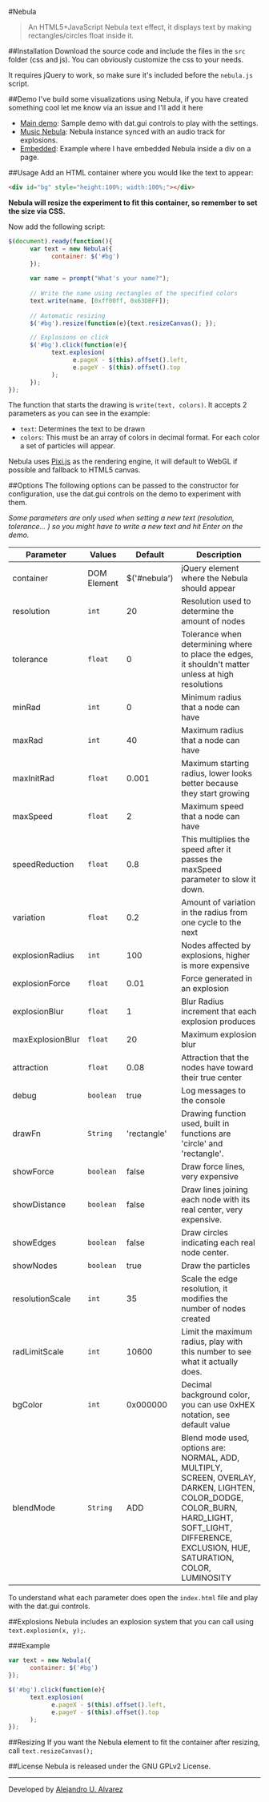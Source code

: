 #Nebula

> An HTML5+JavaScript Nebula text effect, it displays text by making rectangles/circles float inside it.

##Installation
Download the source code and include the files in the `src` folder (css and js). You can obviously customize the css to your needs.

It requires jQuery to work, so make sure it's included before the `nebula.js` script.

##Demo
I've build some visualizations using Nebula, if you have created something cool let me know via an issue and I'll add it here

* [Main demo](http://urbanoalvarez.es/Nebula/): Sample demo with dat.gui controls to play with the settings.
* [Music Nebula](http://urbanoalvarez.es/Nebula/music.html): Nebula instance synced with an audio track for explosions.
* [Embedded](http://urbanoalvarez.es/blog/making-of-nebula-text/): Example where I have embedded Nebula inside a div on a page.

##Usage
Add an HTML container where you would like the text to appear:

```html
<div id="bg" style="height:100%; width:100%;"></div>
```

**Nebula will resize the experiment to fit this container, so remember to set the size via CSS.**

Now add the following script:

```javascript
$(document).ready(function(){
      var text = new Nebula({
            container: $('#bg')
      });
      
      var name = prompt("What's your name?");
      
      // Write the name using rectangles of the specified colors
      text.write(name, [0xff00ff, 0x63DBFF]);
      
      // Automatic resizing
      $('#bg').resize(function(e){text.resizeCanvas(); });

      // Explosions on click
      $('#bg').click(function(e){
            text.explosion(
                  e.pageX - $(this).offset().left,
                  e.pageY - $(this).offset().top
            );
      });
});
```

The function that starts the drawing is `write(text, colors)`. It accepts 2 parameters as you can see in the example:

* `text`: Determines the text to be drawn
* `colors`: This must be an array of colors in decimal format. For each color a set of particles will appear.

Nebula uses [Pixi.js](https://github.com/GoodBoyDigital/pixi.js) as the rendering engine, it will default to WebGL if possible and fallback to HTML5 canvas.

##Options
The following options can be passed to the constructor for configuration, use the dat.gui controls on the demo to experiment with them.

*Some parameters are only used when setting a new text (resolution, tolerance... ) so you might have to write a new text and hit Enter on the demo.*


| Parameter   |      Values      | Default      |     Description |
|-------------|------------------|--------------|-----------------|
| container   | DOM Element      |  $('#nebula') | jQuery element where the Nebula should appear |
| resolution  | `int`            |  20 | Resolution used to determine the amount of nodes |
| tolerance | `float` | 0 | Tolerance when determining where to place the edges, it shouldn't matter unless at high resolutions|
| minRad | `int` | 0 | Minimum radius that a node can have |
| maxRad | `int` | 40 | Maximum radius that a node can have |
| maxInitRad | `float` | 0.001 | Maximum starting radius, lower looks better because they start growing |
| maxSpeed | `float` | 2 | Maximum speed that a node can have |
| speedReduction | `float` | 0.8 | This multiplies the speed after it passes the maxSpeed parameter to slow it down. |
| variation | `float` | 0.2 | Amount of variation in the radius from one cycle to the next|
| explosionRadius | `int`| 100 | Nodes affected by explosions, higher is more expensive |
| explosionForce | `float` | 0.01 | Force generated in an explosion |
| explosionBlur | `float` | 1 | Blur Radius increment that each explosion produces |
| maxExplosionBlur | `float` | 20 | Maximum explosion blur |
| attraction | `float` | 0.08 | Attraction that the nodes have toward their true center |
| debug | `boolean` | true | Log messages to the console |
| drawFn | `String` | 'rectangle' | Drawing function used, built in functions are 'circle' and 'rectangle'. |
| showForce | `boolean` | false | Draw force lines, very expensive |
| showDistance | `boolean` | false | Draw lines joining each node with its real center, very expensive. |
| showEdges | `boolean` | false | Draw circles indicating each real node center. |
| showNodes | `boolean` | true | Draw the particles |
| resolutionScale | `int` | 35 | Scale the edge resolution, it modifies the number of nodes created |
| radLimitScale | `int` | 10600 | Limit the maximum radius, play with this number to see what it actually does. |
| bgColor | `int` | 0x000000 | Decimal background color, you can use 0xHEX notation, see default value |
| blendMode | `String` | ADD | Blend mode used, options are:  NORMAL, ADD, MULTIPLY, SCREEN, OVERLAY, DARKEN, LIGHTEN, COLOR\_DODGE, COLOR\_BURN, HARD\_LIGHT, SOFT\_LIGHT, DIFFERENCE, EXCLUSION, HUE, SATURATION, COLOR, LUMINOSITY|

To understand what each parameter does open the `index.html` file and play with the dat.gui controls.

##Explosions
Nebula includes an explosion system that you can call using `text.explosion(x, y);`.

###Example

```javascript
var text = new Nebula({
      container: $('#bg')
});

$('#bg').click(function(e){
      text.explosion(
            e.pageX - $(this).offset().left,
            e.pageY - $(this).offset().top
      );
});
```

##Resizing
If you want the Nebula element to fit the container after resizing, call `text.resizeCanvas();`

##License
Nebula is released under the GNU GPLv2 License.

-------

Developed by [Alejandro U. Alvarez](http://urbanoalvarez.es)